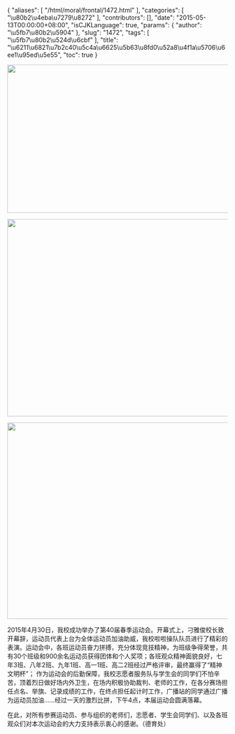 {
    "aliases": [
        "/html/moral/frontal/1472.html"
    ],
    "categories": [
        "\u80b2\u4eba\u7279\u8272"
    ],
    "contributors": [],
    "date": "2015-05-13T00:00:00+08:00",
    "isCJKLanguage": true,
    "params": {
        "author": "\u5fb7\u80b2\u5904"
    },
    "slug": "1472",
    "tags": [
        "\u5fb7\u80b2\u524d\u6cbf"
    ],
    "title": "\u6211\u6821\u7b2c40\u5c4a\u6625\u5b63\u8fd0\u52a8\u4f1a\u5706\u6ee1\u95ed\u5e55",
    "toc": true
}


<img
    src="https://cdn.tfls.online/mirror/full/eeaa830bf4ebbbf81591852bd029aed97aca5e6c.jpg"
    style="display:block;margin-left:auto;margin-right:auto;"
    decoding="async"
    fetchpriority="auto"
    loading="lazy"
    height="338"
    width="600"
/>





<img
    src="https://cdn.tfls.online/mirror/full/fc93a6a86a7d53e0a026706e7b3d64facdc7ed95.jpg"
    style="display:block;margin-left:auto;margin-right:auto;"
    decoding="async"
    fetchpriority="auto"
    loading="lazy"
    height="450"
    width="600"
/>





<img
    src="https://cdn.tfls.online/mirror/full/853938779b36a0bf1e9acd3c372d330d7832ed79.jpg"
    style="display:block;margin-left:auto;margin-right:auto;"
    decoding="async"
    fetchpriority="auto"
    loading="lazy"
    height="448"
    width="600"
/>




  





2015年4月30日，我校成功举办了第40届春季运动会。开幕式上，刁雅俊校长致开幕辞，运动员代表上台为全体运动员加油助威，我校啦啦操队队员进行了精彩的表演。运动会中，各班运动员奋力拼搏，充分体现竞技精神，为班级争得荣誉，共有30个班级和900余名运动员获得团体和个人奖项；各班观众精神面貌良好，七年3班、八年2班、九年1班、高一1班、高二2班经过严格评审，最终赢得了“精神文明杯”； 作为运动会的后勤保障，我校志愿者服务队与学生会的同学们不怕辛苦，顶着烈日做好场内外卫生，在场内积极协助裁判、老师的工作，在各分赛场担任点名、举旗、记录成绩的工作，在终点担任起计时工作，广播站的同学通过广播为运动员加油……经过一天的激烈比拼，下午4点，本届运动会圆满落幕。









在此，对所有参赛运动员、参与组织的老师们，志愿者、学生会同学们、以及各班观众们对本次运动会的大力支持表示衷心的感谢。（德育处）




  



